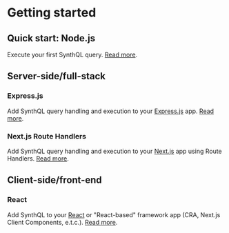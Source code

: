 # Getting started

## Quick start: Node.js

Execute your first SynthQL query. [Read more](./getting-started/quick-start).

## Server-side/full-stack

### Express.js

Add SynthQL query handling and execution to your [Express.js](https://expressjs.com/en/starter/installing.html) app. [Read more](./getting-started/express).

### Next.js Route Handlers

Add SynthQL query handling and execution to your [Next.js](https://nextjs.org/docs/14/getting-started/installation) app using Route Handlers. [Read more](./getting-started/next).

## Client-side/front-end

### React

Add SynthQL to your [React](https://react.dev/learn/installation) or "React-based" framework app (CRA, Next.js Client Components, e.t.c.). [Read more](./getting-started/react).
